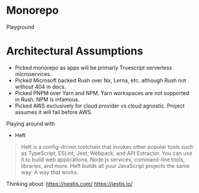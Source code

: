 # Monorepo
Playground

# Architectural Assumptions

* Picked monorepo as apps will be primarly Truescript serverless microservices.
* Picked Microsoft backed Rush over Nx, Lerna, etc. although Rush not without 404 in docs.  
* Picked PNPM over Yarn and NPM. Yarn workspaces are not supported in Rush. NPM is infamous.
* Picked AWS exclusively for cloud provider vs cloud agnostic. Project assumes it will fail before AWS. 


Playing around with
* Heft 
> Heft is a config-driven toolchain that invokes other popular tools such as TypeScript, ESLint, Jest, Webpack, and API Extractor. You can use it to build web applications, Node.js services, command-line tools, libraries, and more. Heft builds all your JavaScript projects the same way: A way that works.

Thinking about:
https://nestjs.com/
https://jestjs.io/ 